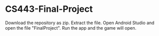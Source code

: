 # CS443-Final-Project
  Download the repository as zip.
  Extract the file.
  Open Android Studio and open the file "FinalProject".
  Run the app and the game will open.
    
